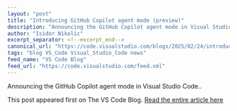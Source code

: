 ```yaml
---
layout: "post"
title: "Introducing GitHub Copilot agent mode (preview)"
description: "Announcing the GitHub Copilot agent mode in Visual Studio Code.."
author: "Isidor Nikolic"
excerpt_separator: <!--excerpt_end-->
canonical_url: "https://code.visualstudio.com/blogs/2025/02/24/introducing-copilot-agent-mode"
tags: "blog VS_Code Visual_Studio_Code news"
feed_name: "VS Code Blog"
feed_url: "https://code.visualstudio.com/feed.xml"
---
```


Announcing the GitHub Copilot agent mode in Visual Studio Code..<!--excerpt_end-->

This post appeared first on The VS Code Blog. [Read the entire article here](https://code.visualstudio.com/blogs/2025/02/24/introducing-copilot-agent-mode)
